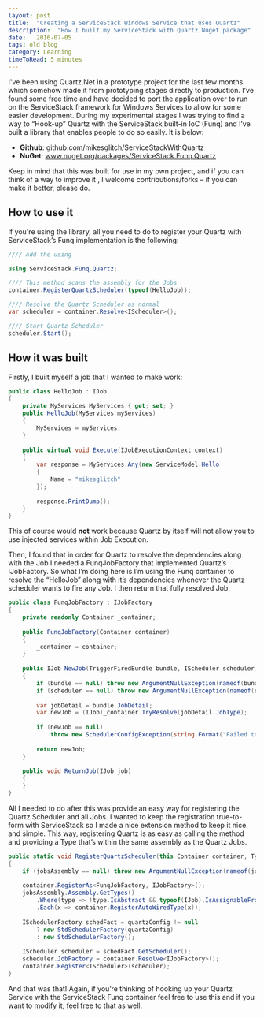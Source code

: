 ```yaml
---
layout: post
title:  "Creating a ServiceStack Windows Service that uses Quartz"
description:  "How I built my ServiceStack with Quartz Nuget package"
date:   2016-07-05
tags: old blog
category: Learning
timeToRead: 5 minutes
---
```

I've been using Quartz.Net in a prototype project for the last few months  which somehow made it from prototyping stages directly to production.  I’ve found some free time and have decided to port the application over to run on the ServiceStack framework for Windows Services to allow for some easier development.  During my experimental stages I was trying to find a way to “Hook-up” Quartz with the ServiceStack built-in IoC (Funq) and I’ve built a library that enables people to do so easily.  It is below:

- **Github**: github.com/mikesglitch/ServiceStackWithQuartz
- **NuGet**: www.nuget.org/packages/ServiceStack.Funq.Quartz

Keep in mind that this was built for use in my own project, and if you can think of a way to improve it , I welcome contributions/forks – if you can make it better, please do.

## How to use it
If you're using the library, all you need to do to register your Quartz with ServiceStack’s Funq implementation is the following:

```csharp
//// Add the using

using ServiceStack.Funq.Quartz;

//// This method scans the assembly for the Jobs
container.RegisterQuartzScheduler(typeof(HelloJob));

//// Resolve the Quartz Scheduler as normal
var scheduler = container.Resolve<IScheduler>();

//// Start Quartz Scheduler
scheduler.Start();
```

## How it was built

Firstly, I built myself a job that I wanted to make work:

```csharp
public class HelloJob : IJob
{
    private MyServices MyServices { get; set; }
    public HelloJob(MyServices myServices)
    {
        MyServices = myServices;
    }
 
    public virtual void Execute(IJobExecutionContext context)
    {
        var response = MyServices.Any(new ServiceModel.Hello
        {
            Name = "mikesglitch"
        });
 
        response.PrintDump();
    }
}
```

This of course would **not** work because Quartz by itself will not allow you to use injected services within Job Execution.

Then, I found that in order for Quartz to resolve the dependencies along with the Job I needed a FunqJobFactory that implemented Quartz’s IJobFactory.  So what I’m doing here is I’m using the Funq container to resolve the “HelloJob” along with it’s dependencies whenever the Quartz scheduler wants to fire any Job.  I then return that fully resolved Job.

```csharp
public class FunqJobFactory : IJobFactory
{
    private readonly Container _container;
 
    public FunqJobFactory(Container container)
    {
        _container = container;
    }
 
    public IJob NewJob(TriggerFiredBundle bundle, IScheduler scheduler)
    {
        if (bundle == null) throw new ArgumentNullException(nameof(bundle));
        if (scheduler == null) throw new ArgumentNullException(nameof(scheduler));
 
        var jobDetail = bundle.JobDetail;
        var newJob = (IJob)_container.TryResolve(jobDetail.JobType);
 
        if (newJob == null)
            throw new SchedulerConfigException(string.Format("Failed to instantiate Job {0} of type {1}", jobDetail.Key, jobDetail.JobType));
 
        return newJob;
    }
 
    public void ReturnJob(IJob job)
    {
    }
}
```

All I needed to do after this was provide an easy way for registering the Quartz Scheduler and all Jobs.  I wanted to keep the registration true-to-form with ServiceStack so I made a nice extension method to keep it nice and simple.  This way, registering Quartz  is as easy as calling the method and providing a Type that’s within the same assembly as the Quartz Jobs.

```csharp
public static void RegisterQuartzScheduler(this Container container, Type jobsAssembly, NameValueCollection quartzConfig = null)
{
    if (jobsAssembly == null) throw new ArgumentNullException(nameof(jobsAssembly));
 
    container.RegisterAs<FunqJobFactory, IJobFactory>();
    jobsAssembly.Assembly.GetTypes()
        .Where(type => !type.IsAbstract && typeof(IJob).IsAssignableFrom(type))
        .Each(x => container.RegisterAutoWiredType(x));
 
    ISchedulerFactory schedFact = quartzConfig != null
        ? new StdSchedulerFactory(quartzConfig)
        : new StdSchedulerFactory();
 
    IScheduler scheduler = schedFact.GetScheduler();
    scheduler.JobFactory = container.Resolve<IJobFactory>();
    container.Register<IScheduler>(scheduler);
}
```

And that was that!  Again, if you’re thinking of hooking up your Quartz Service with the ServiceStack Funq container feel free to use this and if you want to modify it, feel free to that as well.

